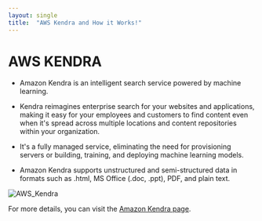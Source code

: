 ```yaml
---
layout: single
title:  "AWS Kendra and How it Works!"
---
```


# AWS KENDRA

- Amazon Kendra is an intelligent search service powered by machine learning.

- Kendra reimagines enterprise search for your websites and applications, making it easy for your employees and customers to find content even when it's spread across multiple locations and content repositories within your organization.

- It's a fully managed service, eliminating the need for provisioning servers or building, training, and deploying machine learning models.

- Amazon Kendra supports unstructured and semi-structured data in formats such as .html, MS Office (.doc, .ppt), PDF, and plain text.

  

![AWS_Kendra](C:\Users\hwkim\GitHub_work\GitHub_Blog\hyunwookkim418.github.io\images\2023-08-10-p1\AWS_Kendra.png)




For more details, you can visit the [Amazon Kendra page](https://aws.amazon.com/kendra/).
